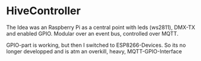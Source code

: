 # HiveController

The Idea was an Raspberry Pi as a central point with leds (ws2811), DMX-TX and enabled GPIO.
Modular over an event bus, controlled over MQTT.

GPIO-part is working, but then I switched to ESP8266-Devices. So its no longer developped and is atm an overkill, heavy, MQTT-GPIO-Interface
